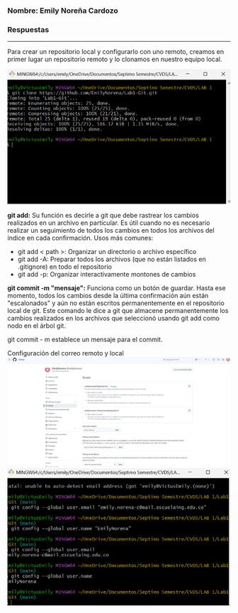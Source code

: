 
### Nombre: Emily Noreña Cardozo
### Respuestas
---
Para crear un repositorio local y configurarlo con uno remoto, creamos en primer lugar un repositorio remoto y lo clonamos en nuestro equipo local.

![image](https://github.com/EmilyNorena/Lab1-Git/blob/main/assets/11.png)

**git add:** Su función es decirle a git que debe rastrear los cambios realizados en un archivo en particular. Es útil cuando no es necesario realizar un seguimiento de todos los cambios en todos los archivos del índice en cada confirmación.
Usos más comunes:
- git add < path >: Organizar un directorio o archivo específico
- git add -A: Preparar todos los archivos (que no están listados en .gitignore) en todo el repositorio
- git add -p: Organizar interactivamente montones de cambios


**git commit -m "mensaje":** Funciona como un botón de guardar. Hasta ese momento, todos los cambios desde la última confirmación aún están "escalonados" y aún no están escritos permanentemente en el repositorio local de git. Este comando le dice a git que almacene permanentemente los cambios realizados en los archivos que seleccionó usando git add como nodo en el árbol git.

git commit - m establece un mensaje para el commit.

Configuración del correo remoto y local
![image](https://github.com/EmilyNorena/Lab1-Git/blob/main/assets/2.png)
![image](https://github.com/EmilyNorena/Lab1-Git/blob/main/assets/12.png)

